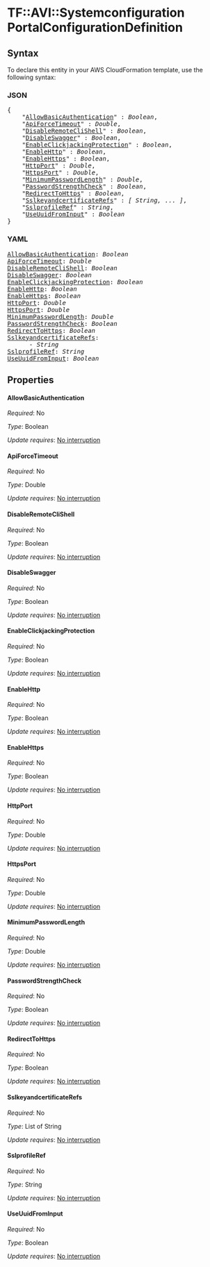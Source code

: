 # TF::AVI::Systemconfiguration PortalConfigurationDefinition

## Syntax

To declare this entity in your AWS CloudFormation template, use the following syntax:

### JSON

<pre>
{
    "<a href="#allowbasicauthentication" title="AllowBasicAuthentication">AllowBasicAuthentication</a>" : <i>Boolean</i>,
    "<a href="#apiforcetimeout" title="ApiForceTimeout">ApiForceTimeout</a>" : <i>Double</i>,
    "<a href="#disableremoteclishell" title="DisableRemoteCliShell">DisableRemoteCliShell</a>" : <i>Boolean</i>,
    "<a href="#disableswagger" title="DisableSwagger">DisableSwagger</a>" : <i>Boolean</i>,
    "<a href="#enableclickjackingprotection" title="EnableClickjackingProtection">EnableClickjackingProtection</a>" : <i>Boolean</i>,
    "<a href="#enablehttp" title="EnableHttp">EnableHttp</a>" : <i>Boolean</i>,
    "<a href="#enablehttps" title="EnableHttps">EnableHttps</a>" : <i>Boolean</i>,
    "<a href="#httpport" title="HttpPort">HttpPort</a>" : <i>Double</i>,
    "<a href="#httpsport" title="HttpsPort">HttpsPort</a>" : <i>Double</i>,
    "<a href="#minimumpasswordlength" title="MinimumPasswordLength">MinimumPasswordLength</a>" : <i>Double</i>,
    "<a href="#passwordstrengthcheck" title="PasswordStrengthCheck">PasswordStrengthCheck</a>" : <i>Boolean</i>,
    "<a href="#redirecttohttps" title="RedirectToHttps">RedirectToHttps</a>" : <i>Boolean</i>,
    "<a href="#sslkeyandcertificaterefs" title="SslkeyandcertificateRefs">SslkeyandcertificateRefs</a>" : <i>[ String, ... ]</i>,
    "<a href="#sslprofileref" title="SslprofileRef">SslprofileRef</a>" : <i>String</i>,
    "<a href="#useuuidfrominput" title="UseUuidFromInput">UseUuidFromInput</a>" : <i>Boolean</i>
}
</pre>

### YAML

<pre>
<a href="#allowbasicauthentication" title="AllowBasicAuthentication">AllowBasicAuthentication</a>: <i>Boolean</i>
<a href="#apiforcetimeout" title="ApiForceTimeout">ApiForceTimeout</a>: <i>Double</i>
<a href="#disableremoteclishell" title="DisableRemoteCliShell">DisableRemoteCliShell</a>: <i>Boolean</i>
<a href="#disableswagger" title="DisableSwagger">DisableSwagger</a>: <i>Boolean</i>
<a href="#enableclickjackingprotection" title="EnableClickjackingProtection">EnableClickjackingProtection</a>: <i>Boolean</i>
<a href="#enablehttp" title="EnableHttp">EnableHttp</a>: <i>Boolean</i>
<a href="#enablehttps" title="EnableHttps">EnableHttps</a>: <i>Boolean</i>
<a href="#httpport" title="HttpPort">HttpPort</a>: <i>Double</i>
<a href="#httpsport" title="HttpsPort">HttpsPort</a>: <i>Double</i>
<a href="#minimumpasswordlength" title="MinimumPasswordLength">MinimumPasswordLength</a>: <i>Double</i>
<a href="#passwordstrengthcheck" title="PasswordStrengthCheck">PasswordStrengthCheck</a>: <i>Boolean</i>
<a href="#redirecttohttps" title="RedirectToHttps">RedirectToHttps</a>: <i>Boolean</i>
<a href="#sslkeyandcertificaterefs" title="SslkeyandcertificateRefs">SslkeyandcertificateRefs</a>: <i>
      - String</i>
<a href="#sslprofileref" title="SslprofileRef">SslprofileRef</a>: <i>String</i>
<a href="#useuuidfrominput" title="UseUuidFromInput">UseUuidFromInput</a>: <i>Boolean</i>
</pre>

## Properties

#### AllowBasicAuthentication

_Required_: No

_Type_: Boolean

_Update requires_: [No interruption](https://docs.aws.amazon.com/AWSCloudFormation/latest/UserGuide/using-cfn-updating-stacks-update-behaviors.html#update-no-interrupt)

#### ApiForceTimeout

_Required_: No

_Type_: Double

_Update requires_: [No interruption](https://docs.aws.amazon.com/AWSCloudFormation/latest/UserGuide/using-cfn-updating-stacks-update-behaviors.html#update-no-interrupt)

#### DisableRemoteCliShell

_Required_: No

_Type_: Boolean

_Update requires_: [No interruption](https://docs.aws.amazon.com/AWSCloudFormation/latest/UserGuide/using-cfn-updating-stacks-update-behaviors.html#update-no-interrupt)

#### DisableSwagger

_Required_: No

_Type_: Boolean

_Update requires_: [No interruption](https://docs.aws.amazon.com/AWSCloudFormation/latest/UserGuide/using-cfn-updating-stacks-update-behaviors.html#update-no-interrupt)

#### EnableClickjackingProtection

_Required_: No

_Type_: Boolean

_Update requires_: [No interruption](https://docs.aws.amazon.com/AWSCloudFormation/latest/UserGuide/using-cfn-updating-stacks-update-behaviors.html#update-no-interrupt)

#### EnableHttp

_Required_: No

_Type_: Boolean

_Update requires_: [No interruption](https://docs.aws.amazon.com/AWSCloudFormation/latest/UserGuide/using-cfn-updating-stacks-update-behaviors.html#update-no-interrupt)

#### EnableHttps

_Required_: No

_Type_: Boolean

_Update requires_: [No interruption](https://docs.aws.amazon.com/AWSCloudFormation/latest/UserGuide/using-cfn-updating-stacks-update-behaviors.html#update-no-interrupt)

#### HttpPort

_Required_: No

_Type_: Double

_Update requires_: [No interruption](https://docs.aws.amazon.com/AWSCloudFormation/latest/UserGuide/using-cfn-updating-stacks-update-behaviors.html#update-no-interrupt)

#### HttpsPort

_Required_: No

_Type_: Double

_Update requires_: [No interruption](https://docs.aws.amazon.com/AWSCloudFormation/latest/UserGuide/using-cfn-updating-stacks-update-behaviors.html#update-no-interrupt)

#### MinimumPasswordLength

_Required_: No

_Type_: Double

_Update requires_: [No interruption](https://docs.aws.amazon.com/AWSCloudFormation/latest/UserGuide/using-cfn-updating-stacks-update-behaviors.html#update-no-interrupt)

#### PasswordStrengthCheck

_Required_: No

_Type_: Boolean

_Update requires_: [No interruption](https://docs.aws.amazon.com/AWSCloudFormation/latest/UserGuide/using-cfn-updating-stacks-update-behaviors.html#update-no-interrupt)

#### RedirectToHttps

_Required_: No

_Type_: Boolean

_Update requires_: [No interruption](https://docs.aws.amazon.com/AWSCloudFormation/latest/UserGuide/using-cfn-updating-stacks-update-behaviors.html#update-no-interrupt)

#### SslkeyandcertificateRefs

_Required_: No

_Type_: List of String

_Update requires_: [No interruption](https://docs.aws.amazon.com/AWSCloudFormation/latest/UserGuide/using-cfn-updating-stacks-update-behaviors.html#update-no-interrupt)

#### SslprofileRef

_Required_: No

_Type_: String

_Update requires_: [No interruption](https://docs.aws.amazon.com/AWSCloudFormation/latest/UserGuide/using-cfn-updating-stacks-update-behaviors.html#update-no-interrupt)

#### UseUuidFromInput

_Required_: No

_Type_: Boolean

_Update requires_: [No interruption](https://docs.aws.amazon.com/AWSCloudFormation/latest/UserGuide/using-cfn-updating-stacks-update-behaviors.html#update-no-interrupt)

